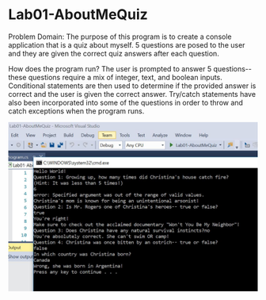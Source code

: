 # Lab01-AboutMeQuiz

Problem Domain: The purpose of this program is to create a console application that is a quiz about myself. 
5 questions are posed to the user and they are given the correct quiz answers after each question.
 
How does the program run? 
The user is prompted to answer 5 questions-- these questions require a mix of integer, text, and boolean inputs. 
Conditional statements are then used to determine if the provided answer is correct and the user is given the correct answer.
Try/catch statements have also been incorporated into some of the questions in order to throw and catch exceptions when the program runs.

![Lab01-Screenshot](./Lab01-AboutMeQuizCapture.JPG)
